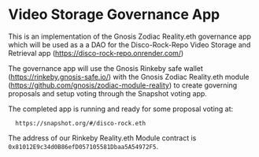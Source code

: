 # Video Storage Governance App

This is an implementation of the Gnosis Zodiac Reality.eth governance app which will be used as a a DAO for the Disco-Rock-Repo Video Storage and Retrieval app (https://disco-rock-repo.onrender.com/)

The governance app will use the Gnosis Rinkeby safe wallet (https://rinkeby.gnosis-safe.io/) with the Gnosis Zodiac Reality.eth module (https://github.com/gnosis/zodiac-module-reality) to create governing proposals and setup voting through the Snapshot voting app.

The completed app is running and ready for some proposal voting at: 

      https://snapshot.org/#/disco-rock.eth

The address of our Rinkeby Reality.eth Module contract is `0x81012E9c34d0B86efD057105581Dbaa5A54972F5`.
